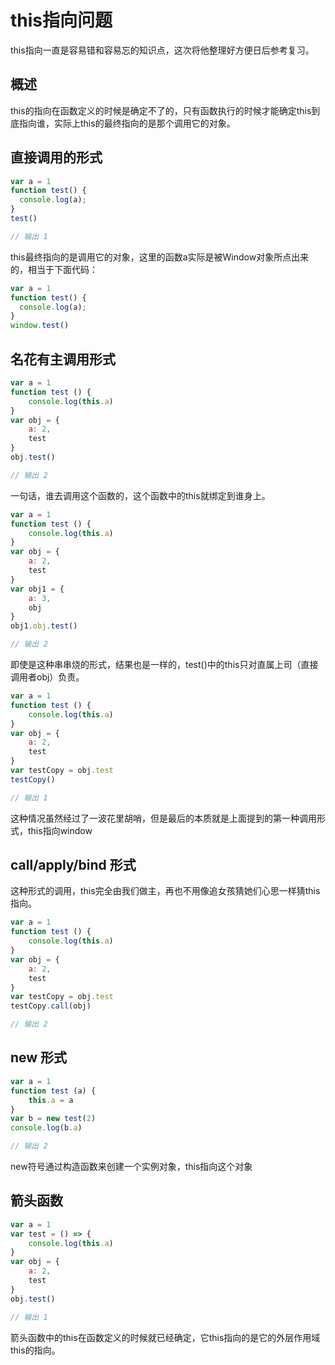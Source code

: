 # this指向问题

this指向一直是容易错和容易忘的知识点，这次将他整理好方便日后参考复习。

## 概述

this的指向在函数定义的时候是确定不了的，只有函数执行的时候才能确定this到底指向谁，实际上this的最终指向的是那个调用它的对象。

## 直接调用的形式

```js
var a = 1
function test() {
  console.log(a);
}
test()

// 输出 1
```

this最终指向的是调用它的对象，这里的函数a实际是被Window对象所点出来的，相当于下面代码：

```js
var a = 1
function test() {
  console.log(a);
}
window.test()
```

## 名花有主调用形式

```js
var a = 1
function test () {
    console.log(this.a)
}
var obj = {
    a: 2,
    test
}
obj.test()

// 输出 2
```

一句话，谁去调用这个函数的，这个函数中的this就绑定到谁身上。

```js
var a = 1
function test () {
    console.log(this.a)
}
var obj = {
    a: 2,
    test
}
var obj1 = {
    a: 3,
    obj 
}
obj1.obj.test()

// 输出 2
```

即使是这种串串烧的形式，结果也是一样的，test()中的this只对直属上司（直接调用者obj）负责。

```js
var a = 1
function test () {
    console.log(this.a)
}
var obj = {
    a: 2,
    test
}
var testCopy = obj.test
testCopy()

// 输出 1
```

这种情况虽然经过了一波花里胡哨，但是最后的本质就是上面提到的第一种调用形式，this指向window

## call/apply/bind 形式

这种形式的调用，this完全由我们做主，再也不用像追女孩猜她们心思一样猜this指向。

```js
var a = 1
function test () {
    console.log(this.a)
}
var obj = {
    a: 2,
    test
}
var testCopy = obj.test
testCopy.call(obj)

// 输出 2
```

## new 形式

```js
var a = 1
function test (a) {
    this.a = a
}
var b = new test(2)
console.log(b.a)

// 输出 2
```

new符号通过构造函数来创建一个实例对象，this指向这个对象

## 箭头函数

```js
var a = 1
var test = () => {
    console.log(this.a)
}
var obj = {
    a: 2,
    test
}
obj.test()

// 输出 1
```

箭头函数中的this在函数定义的时候就已经确定，它this指向的是它的外层作用域this的指向。